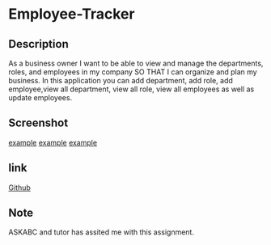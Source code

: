 # Employee-Tracker

## Description

As a business owner
I want to be able to view and manage the departments, roles, and employees in my company
SO THAT I can organize and plan my business.
In this application you can add department, add role, add employee,view all department, view all role, view all employees as well as update employees.

## Screenshot

[example](./images/code.index.js2.PNG)
[example](./images/example.PNG)
[example](./images/schema.PNG)

## link

[Github](https://github.com/siahmoymajid/Employee-Tracker)

## Note

ASKABC and tutor has assited me with this assignment.
